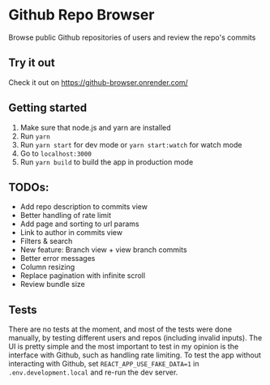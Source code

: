 # Github Repo Browser

Browse public Github repositories of users and review the repo's commits 

## Try it out

Check it out on https://github-browser.onrender.com/

## Getting started

1. Make sure that node.js and yarn are installed
2. Run `yarn`
3. Run `yarn start` for dev mode or `yarn start:watch` for watch mode
4. Go to `localhost:3000`
5. Run `yarn build` to build the app in production mode

## TODOs:

- Add repo description to commits view
- Better handling of rate limit 
- Add page and sorting to url params
- Link to author in commits view
- Filters & search
- New feature: Branch view + view branch commits
- Better error messages
- Column resizing
- Replace pagination with infinite scroll
- Review bundle size

## Tests

There are no tests at the moment, and most of the tests were done manually, by testing different users and repos (including invalid inputs).
The UI is pretty simple and the most important to test in my opinion is the interface with Github, such as handling rate limiting.
To test the app without interacting with Github, set `REACT_APP_USE_FAKE_DATA=1` in `.env.development.local` and re-run the dev server. 

